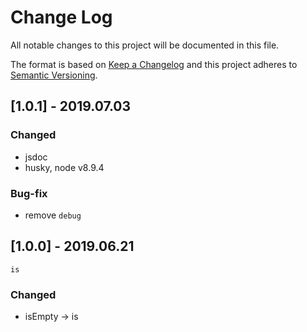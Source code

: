 # Change Log
All notable changes to this project will be documented in this file.

The format is based on [Keep a Changelog](http://keepachangelog.com/)
and this project adheres to [Semantic Versioning](http://semver.org/).

## [1.0.1] - 2019.07.03
### Changed
- jsdoc
- husky, node v8.9.4
### Bug-fix
- remove `debug`


## [1.0.0] - 2019.06.21
`is`
### Changed
- isEmpty -> is